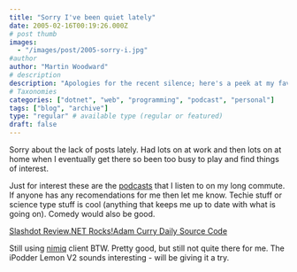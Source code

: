 ```yaml
---
title: "Sorry I've been quiet lately"
date: 2005-02-16T00:19:26.000Z
# post thumb
images:
  - "/images/post/2005-sorry-i.jpg"
#author
author: "Martin Woodward"
# description
description: "Apologies for the recent silence; here's a peek at my favourite podcasts and a call for your tech and comedy recommendations."
# Taxonomies
categories: ["dotnet", "web", "programming", "podcast", "personal"]
tags: ["blog", "archive"]
type: "regular" # available type (regular or featured)
draft: false
---
```

Sorry about the lack of posts lately.  Had lots on at work and then lots on at home when I eventually get there so been too busy to play and find things of interest.

Just for interest these are the [podcasts](http://en.wikipedia.org/wiki/Podcasting) that I listen to on my long commute.  If anyone has any recomendations for me then let me know.  Techie stuff or science type stuff is cool (anything that keeps me up to date with what is going on).  Comedy would also be good.

[Slashdot Review](http://slashdotreview.com/)[.NET Rocks!](http://www.dotnetrocks.com)[Adam Curry Daily Source Code](http://radio.weblogs.com/0001014/categories/dailySourceCode/rss.xml)

Still using [nimiq](http://www.nimiq.nl) client BTW.  Pretty good, but still not quite there for me.  The iPodder Lemon V2 sounds interesting - will be giving it a try.
